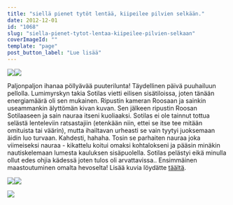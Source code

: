 ```yaml
---
title: "siellä pienet tytöt lentää, kiipeilee pilvien selkään."
date: 2012-12-01
id: "1068"
slug: "siella-pienet-tytot-lentaa-kiipeilee-pilvien-selkaan"
coverImageId: ""
template: "page"
post_button_label: "Lue lisää"
---
```


[![](/images/IMG_0165x.JPG)](http://4.bp.blogspot.com/-ESBB82vtXHo/ULoCMJ5njuI/AAAAAAAAC5I/Z1R0ZQR4Wcg/s1600/IMG_0165x.JPG)[![](/images/IMG_0083x.JPG)](http://1.bp.blogspot.com/-gO0H9Pd0PyY/ULoCLNSX-qI/AAAAAAAAC5A/VoEDBZz42Pg/s1600/IMG_0083x.JPG)

Paljonpaljon ihanaa pöllyävää puuterilunta! Täydellinen päivä puuhailuun pellolla. Lumimyrskyn takia Sotilas vietti eilisen sisätiloissa, joten tänään energiamäärä oli sen mukainen. Ripustin kameran Roosaan ja sainkin useammankin älyttömän kivan kuvan. Sen jälkeen ripustin Roosan Sotilaaseen ja sain nauraa itseni kuoliaaksi. Sotilas ei ole tainnut tottua selästä lenteleviin ratsastajiin (etenkään niin, ettei se itse tee mitään omituista tai väärin), mutta ihailtavan urheasti se vain tyytyi juoksemaan äidin luo turvaan. Kahdesti, hahaha. Tosin se parhaiten nauraa joka viimeiseksi nauraa - kikattelu koitui omaksi kohtalokseni ja pääsin minäkin nautiskelemaan lumesta kauluksen sisäpuolella. Sotilas pelästyi eikä minulla ollut edes ohjia kädessä joten tulos oli arvattavissa.. Ensimmäinen maastoutuminen omalta hevoselta! Lisää kuvia löydätte [täältä](http://maisaw.otukset.fi/kuvat/2012/Unknown+Soldier/1.12.2012/).

[![](/images/IMG_0257x.JPG)](http://2.bp.blogspot.com/-IRbEDVlhzXM/ULoFfFXvUfI/AAAAAAAAC7Q/h2WmzHkzd2E/s1600/IMG_0257x.JPG)[![](/images/IMG_0236x.JPG)](http://2.bp.blogspot.com/-b5M0_-icQmA/ULoFduVq4WI/AAAAAAAAC7I/9O0IeMi7z8U/s1600/IMG_0236x.JPG)

[![](/images/ak.png)](http://2.bp.blogspot.com/-ieJypYksgxw/ULoFxgfSf3I/AAAAAAAAC7Y/Ui_by5Raq8w/s1600/ak.png)
